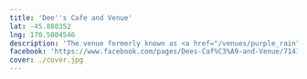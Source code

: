 ```yaml
---
title: 'Dee''s Cafe and Venue'
lat: -45.880352
lng: 170.5004546
description: 'The venue formerly known as <a href="/venues/purple_rain">Purple Rain<a/>.'
facebook: 'https://www.facebook.com/pages/Dees-Caf%C3%A9-and-Venue/714187135448364'
cover: ./cover.jpg
---
```

